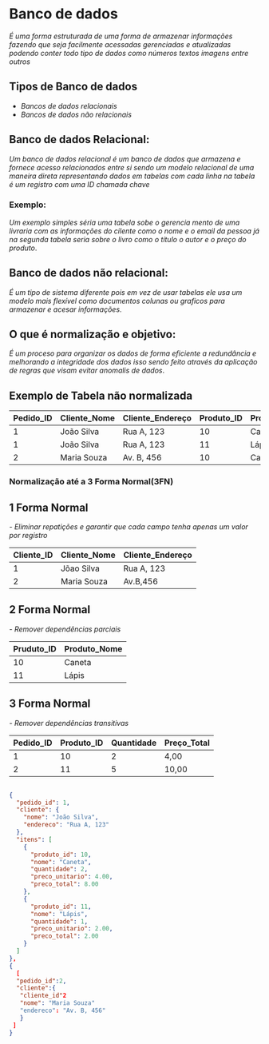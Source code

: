 # Banco de dados
_É uma forma estruturada de uma forma de armazenar informações fazendo que seja facilmente acessadas gerenciadas e atualizadas podendo conter todo tipo de dados como números textos imagens entre outros_

## Tipos de Banco de dados
 - _Bancos de dados relacionais_
- _Bancos de dados não relacionais_

## Banco de dados Relacional:
_Um banco de dados relacional é um banco de dados que armazena e fornece acesso relacionados entre si sendo um modelo relacional de uma maneira direta representando dados em tabelas com cada linha na tabela é um registro com uma ID chamada chave_ 

### Exemplo:
_Um exemplo simples séria uma tabela sobe o gerencia mento de uma livraria com as informações do cilente como o nome e o email da pessoa já na segunda tabela seria sobre o livro como o título o autor e o preço do produto_.

## Banco de dados não relacional:
_É um tipo de sistema diferente pois em vez de usar tabelas ele usa um modelo mais flexível como documentos colunas ou graficos para armazenar e acesar informações_.

## O que é normalização e objetivo:
_É um proceso para organizar os dados de forma eficiente a redundância e melhorando a integridade dos dados isso sendo feito através da aplicação de regras que visam evitar anomalis de dados_.

## Exemplo de Tabela não normalizada


| Pedido_ID | Cliente_Nome  | Cliente_Endereço | Produto_ID | Produto_Nome | Quantidade | Preço_Unitário |
|-----------|---------------|------------------|------------|--------------|------------|----------------|
| 1         | João Silva    | Rua A, 123       | 10         | Caneta       | 2          | 4,00           |
| 1         | João Silva    | Rua A, 123       | 11         | Lápis        | 1          | 2,00           |
| 2         | Maria Souza   | Av. B, 456       | 10         | Caneta       | 5          | 10,00          |


### Normalização até a 3 Forma Normal(3FN)

## 1 Forma Normal
_- Eliminar repatições e garantir que cada campo tenha apenas um valor por registro_

| Cliente_ID | Cliente_Nome| Cliente_Endereço|
|-------------|-------------|-------------|
|      1      | Jõao Silva  | Rua A, 123  |
|      2      | Maria Souza |   Av.B,456  |

## 2 Forma Normal
_- Remover dependências parciais_

| Pruduto_ID | Produto_Nome | 
|-------------|-------------|
|  10         |  Caneta     | 
|  11         |  Lápis      | 

## 3 Forma Normal
_- Remover dependências transitivas_

|  Pedido_ID  | Produto_ID  | Quantidade  |  Preço_Total |
|-------------|-------------|-------------| -------------|
|  1          |   10        |      2      |     4,00     |
|  2          |   11        |      5      |     10,00    |
```json

{
  "pedido_id": 1,
  "cliente": {
    "nome": "João Silva",
    "endereco": "Rua A, 123"
  },
  "itens": [
    {
      "produto_id": 10,
      "nome": "Caneta",
      "quantidade": 2,
      "preco_unitario": 4.00,
      "preco_total": 8.00
    },
    {
      "produto_id": 11,
      "nome": "Lápis",
      "quantidade": 1,
      "preco_unitario": 2.00,
      "preco_total": 2.00
    }
  ]
},
{
  [
  "pedido_id":2,
  "cliente":{
   "cliente_id"2
   "nome": "Maria Souza"
   "endereco": "Av. B, 456"
   }
 ]
}


```












 
